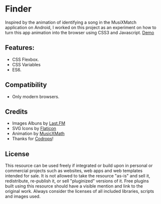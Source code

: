 # Finder
Inspired by the animation of identifying a song in the MusiXMatch application on Android, I worked on this project as an experiment on how to turn this app animation into the browser using CSS3 and Javascript.
[Demo](https://lekobarros.github.io/finder/)

## Features:
- CSS Flexbox.
- CSS Variables
- ES6.

## Compatibility
- Only modern browsers.

## Credits
- Images Albuns by [Last.FM](https://www.last.fm/)
- SVG Icons by [Flaticon](https://www.flaticon.com)
- Animation by [MusicXMath](https://www.musixmatch.com/pt-br)
- Thanks for [Codrops](http://www.codrops.com)!

## License
This resource can be used freely if integrated or build upon in personal or commercial projects such as websites, web apps and web templates intended for sale. It is not allowed to take the resource "as-is" and sell it, redistribute, re-publish it, or sell "pluginized" versions of it. Free plugins built using this resource should have a visible mention and link to the original work. Always consider the licenses of all included libraries, scripts and images used.